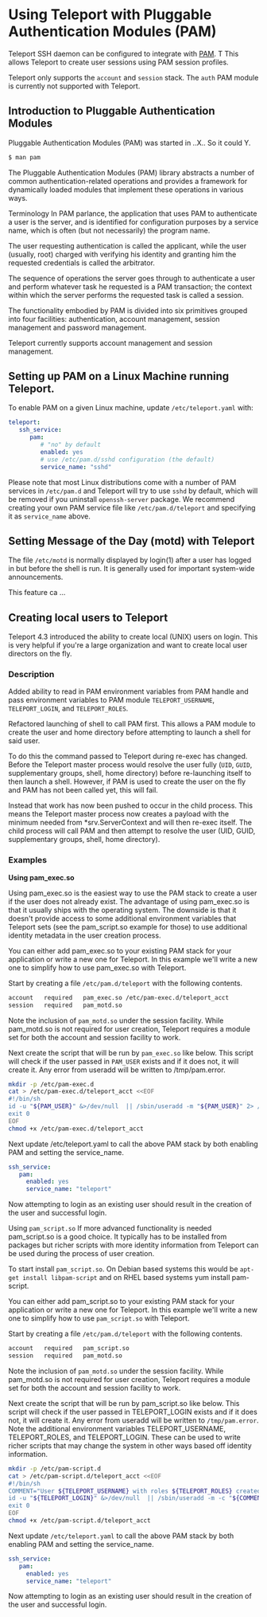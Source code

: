 # Using Teleport with Pluggable Authentication Modules (PAM)

Teleport SSH daemon can be configured to integrate with [PAM](https://en.wikipedia.org/wiki/Linux_PAM). T
This allows Teleport to create user sessions using PAM session profiles.

Teleport only supports the `account` and `session` stack. The `auth` PAM module is
currently not supported with Teleport.


## Introduction to  Pluggable Authentication Modules

Pluggable Authentication Modules (PAM) was started in ..X.. So it could Y. 

```bash
$ man pam
```
The Pluggable Authentication Modules (PAM) library abstracts a number of common 
authentication-related operations and provides a framework for dynamically loaded 
modules that implement these operations in various ways.

Terminology
In PAM parlance, the application that uses PAM to authenticate a user is the server, 
and is identified for configuration purposes by a service name, which is often (but 
not necessarily) the program name.

The user requesting authentication is called the applicant, while the user (usually, root)
charged with verifying his identity and granting him the requested credentials is 
called the arbitrator.

The sequence of operations the server goes through to authenticate a user and perform
whatever task he requested is a PAM transaction; the context within which the server 
performs the requested task is called a session.

The functionality embodied by PAM is divided into six primitives grouped into four 
facilities: authentication, account management, session management and password 
management.

Teleport currently supports account management and session management.

## Setting up PAM on a Linux Machine running Teleport. 

To enable PAM on a given Linux machine, update `/etc/teleport.yaml` with:

```yaml
teleport:
   ssh_service:
      pam:
         # "no" by default
         enabled: yes
         # use /etc/pam.d/sshd configuration (the default)
         service_name: "sshd"
```

Please note that most Linux distributions come with a number of PAM services in
`/etc/pam.d` and Teleport will try to use `sshd` by default, which will be
removed if you uninstall `openssh-server` package. We recommend creating your
own PAM service file like `/etc/pam.d/teleport` and specifying it as
`service_name` above.


## Setting Message of the Day (motd) with Teleport

The file `/etc/motd` is normally displayed by login(1) after a user has logged in 
but before the  shell is run.  It is generally used for important system-wide announcements.

This feature ca
...

## Creating local users to Teleport

Teleport 4.3 introduced the ability to create local (UNIX) users on login. This is
very helpful if you're a large organization and want to create local user directors on
the fly. 


### Description
Added ability to read in PAM environment variables from PAM handle and pass environment
variables to PAM module `TELEPORT_USERNAME`, `TELEPORT_LOGIN`, and `TELEPORT_ROLES`.

Refactored launching of shell to call PAM first. This allows a PAM module to create 
the user and home directory before attempting to launch a shell for said user.

To do this the command passed to Teleport during re-exec has changed. Before the 
Teleport master process would resolve the user fully (`UID`, `GUID`, supplementary groups,
shell, home directory) before re-launching itself to then launch a shell. However,
if PAM is used to create the user on the fly and PAM has not been called yet, 
this will fail.

Instead that work has now been pushed to occur in the child process. This means the
Teleport master process now creates a payload with the minimum needed from *srv.ServerContext
and will then re-exec itself. The child process will call PAM and then attempt to 
resolve the user (UID, GUID, supplementary groups, shell, home directory).

### Examples
**Using pam_exec.so**

Using pam_exec.so is the easiest way to use the PAM stack to create a user if the
user does not already exist. The advantage of using pam_exec.so is that it usually
ships with the operating system. The downside is that it doesn't provide access to
some additional environment variables that Teleport sets (see the pam_script.so
example for those) to use additional identity metadata in the user creation process.

You can either add pam_exec.so to your existing PAM stack for your application or 
write a new one for Teleport. In this example we'll write a new one to simplify how
to use pam_exec.so with Teleport.

Start by creating a file `/etc/pam.d/teleport` with the following contents.

```bash
account   required   pam_exec.so /etc/pam-exec.d/teleport_acct
session   required   pam_motd.so
```

Note the inclusion of `pam_motd.so` under the session facility. While pam_motd.so is
not required for user creation, Teleport requires a module set for both the account
and session facility to work.

Next create the script that will be run by `pam_exec.so` like below. This script will
check if the user passed in `PAM_USER` exists and if it does not, it will create it.
Any error from useradd will be written to /tmp/pam.error.

```bash
mkdir -p /etc/pam-exec.d
cat > /etc/pam-exec.d/teleport_acct <<EOF
#!/bin/sh
id -u "${PAM_USER}" &>/dev/null  || /sbin/useradd -m "${PAM_USER}" 2> /tmp/pam.error
exit 0
EOF
chmod +x /etc/pam-exec.d/teleport_acct
```

Next update /etc/teleport.yaml to call the above PAM stack by both enabling PAM 
and setting the service_name.

```yaml
ssh_service:
   pam:
     enabled: yes
     service_name: "teleport"
```

Now attempting to login as an existing user should result in the creation of the user 
and successful login.

Using `pam_script.so`
If more advanced functionality is needed pam_script.so is a good choice. It typically 
has to be installed from packages but richer scripts with more identity information 
from Teleport can be used during the process of user creation.

To start install `pam_script.so`. On Debian based systems this would be 
`apt-get install libpam-script` and on RHEL based systems yum install pam-script.

You can either add pam_script.so to your existing PAM stack for your application 
or write a new one for Teleport. In this example we'll write a new one to simplify 
how to use `pam_script.so` with Teleport.

Start by creating a file `/etc/pam.d/teleport` with the following contents.

```sh
account   required   pam_script.so
session   required   pam_motd.so
```

Note the inclusion of `pam_motd.so` under the session facility. While pam_motd.so 
is not required for user creation, Teleport requires a module set for both the account
and session facility to work.

Next create the script that will be run by pam_script.so like below. This script 
will check if the user passed in TELEPORT_LOGIN exists and if it does not, it will
create it. Any error from useradd will be written to `/tmp/pam.error`. Note the 
additional environment variables TELEPORT_USERNAME, TELEPORT_ROLES, and TELEPORT_LOGIN.
These can be used to write richer scripts that may change the system in other 
ways based off identity information.

```bash
mkdir -p /etc/pam-script.d
cat > /etc/pam-script.d/teleport_acct <<EOF
#!/bin/sh
COMMENT="User ${TELEPORT_USERNAME} with roles ${TELEPORT_ROLES} created by Teleport."
id -u "${TELEPORT_LOGIN}" &>/dev/null  || /sbin/useradd -m -c "${COMMENT}" "${TELEPORT_LOGIN}" 2> /tmp/pam.error
exit 0
EOF
chmod +x /etc/pam-script.d/teleport_acct
```

Next update `/etc/teleport.yaml` to call the above PAM stack by both enabling PAM and 
setting the service_name.

```yaml
ssh_service:
   pam:
     enabled: yes
     service_name: "teleport"
```

Now attempting to login as an existing user should result in the creation of the
user and successful login.


